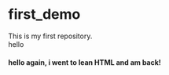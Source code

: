 # first_demo
This is my first repository.
<br>
hello
<br>
<h4>hello again, i went to lean HTML and am back!</h4>
